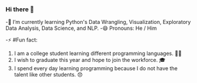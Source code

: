 ### Hi there 👋
-🌱 I’m currently learning Python's Data Wrangling, Visualization, Exploratory Data Analysis, Data Science, and NLP.
-😄 Pronouns: He / Him

-⚡ #Fun fact: 
   1. I am a college student learning different programming languages. 👨‍💻
   1. I wish to graduate this year and hope to join the workforce. 🎓
   1. I spend every day learning programming because I do not have the talent like other students. 😞
  
<!--
**draven06/draven06** is a ✨ _particular_ ✨ repository because its `README.md` (this file) appears on your GitHub profile.

Here are some ideas to get you started:

- 🌱 I’m currently learning Python's Data Wrangling, Visualization, Exploratory Data Analysis, Data Science, and Natural Language Processing.
- 😄 Pronouns: He / Him
- ⚡ Fun fact: 
      I am a college student learning different programming languages. 👨‍💻
      I wish to graduate this year and hope to join the workforce. 🎓
      I spend everyday learning programming because I do not have the talent like other students. 😞
-->

